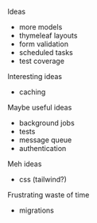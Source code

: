 Ideas
- more models
- thymeleaf layouts
- form validation
- scheduled tasks
- test coverage

Interesting ideas
- caching

Maybe useful ideas
- background jobs
- tests
- message queue
- authentication

Meh ideas
- css (tailwind?)

Frustrating waste of time
- migrations
